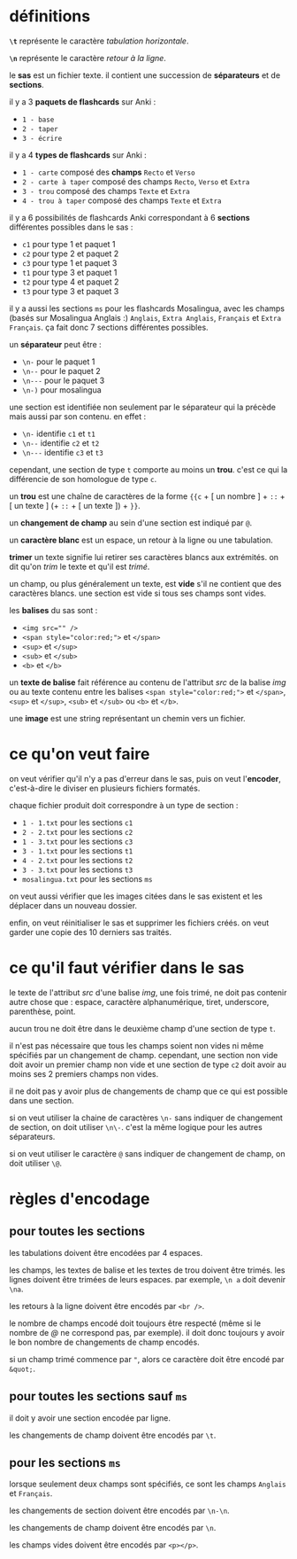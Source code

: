 # définitions

**`\t`** représente le caractère *tabulation horizontale*.

**`\n`** représente le caractère *retour à la ligne*.

le **sas** est un fichier texte. il contient une succession de **séparateurs** et de **sections**.

il y a 3 **paquets de flashcards** sur Anki :
- `1 - base`
- `2 - taper`
- `3 - écrire`

il y a 4 **types de flashcards** sur Anki :
- `1 - carte` composé des **champs** `Recto` et `Verso`
- `2 - carte à taper` composé des champs `Recto`, `Verso` et `Extra`
- `3 - trou` composé des champs `Texte` et `Extra`
- `4 - trou à taper` composé des champs `Texte` et `Extra`

il y a 6 possibilités de flashcards Anki correspondant à 6 **sections** différentes possibles dans le sas :
- `c1` pour type 1 et paquet 1
- `c2` pour type 2 et paquet 2
- `c3` pour type 1 et paquet 3
- `t1` pour type 3 et paquet 1
- `t2` pour type 4 et paquet 2
- `t3` pour type 3 et paquet 3

il y a aussi les sections `ms` pour les flashcards Mosalingua, avec les champs (basés sur Mosalingua Anglais :) `Anglais`, `Extra Anglais`, `Français` et `Extra Français`.
ça fait donc 7 sections différentes possibles.

un **séparateur** peut être :
- `\n-` pour le paquet 1
- `\n--` pour le paquet 2
- `\n---` pour le paquet 3
- `\n-)` pour mosalingua

une section est identifiée non seulement par le séparateur qui la précède mais aussi par son contenu. en effet :

- `\n-` identifie `c1` et `t1`
- `\n--` identifie `c2` et `t2`
- `\n---` identifie `c3` et `t3`

cependant, une section de type `t` comporte au moins un **trou**. c'est ce qui la différencie de son homologue de type `c`.

un **trou** est une chaîne de caractères de la forme `{{c` + [ un nombre ] + `::` + [ un texte ] (+ `::` + [ un texte ]) + `}}`.

un **changement de champ** au sein d'une section est indiqué par `@`.

un **caractère blanc** est un espace, un retour à la ligne ou une tabulation.

**trimer** un texte signifie lui retirer ses caractères blancs aux extrémités. on dit qu'on *trim* le texte et qu'il est *trimé*.

un champ, ou plus généralement un texte, est **vide** s'il ne contient que des caractères blancs. une section est vide si tous ses champs sont vides.

les **balises** du sas sont :

- `<img src="" />`
- `<span style="color:red;">` et `</span>`
- `<sup>` et `</sup>`
- `<sub>` et `</sub>`
- `<b>` et `</b>`

un **texte de balise** fait référence au contenu de l'attribut *src* de la balise *img* ou au texte contenu entre les balises `<span style="color:red;">` et `</span>`, `<sup>` et `</sup>`, `<sub>` et `</sub>` ou `<b>` et `</b>`.

une **image** est une string représentant un chemin vers un fichier.

# ce qu'on veut faire

on veut vérifier qu'il n'y a pas d'erreur dans le sas, puis on veut l'**encoder**, c'est-à-dire le diviser en plusieurs fichiers formatés.

chaque fichier produit doit correspondre à un type de section :
- `1 - 1.txt` pour les sections `c1`
- `2 - 2.txt` pour les sections `c2`
- `1 - 3.txt` pour les sections `c3`
- `3 - 1.txt` pour les sections `t1`
- `4 - 2.txt` pour les sections `t2`
- `3 - 3.txt` pour les sections `t3`
- `mosalingua.txt` pour les sections `ms`

on veut aussi vérifier que les images citées dans le sas existent et les déplacer dans un nouveau dossier.

enfin, on veut réinitialiser le sas et supprimer les fichiers créés. on veut garder une copie des 10 derniers sas traités.

# ce qu'il faut vérifier dans le sas

le texte de l'attribut *src* d'une balise *img*, une fois trimé, ne doit pas contenir autre chose que : espace, caractère alphanumérique, tiret, underscore, parenthèse, point.

aucun trou ne doit être dans le deuxième champ d'une section de type `t`.

il n'est pas nécessaire que tous les champs soient non vides ni même spécifiés par un changement de champ. cependant, une section non vide doit avoir un premier champ non vide et une section de type `c2` doit avoir au moins ses 2 premiers champs non vides.

il ne doit pas y avoir plus de changements de champ que ce qui est possible dans une section.

si on veut utiliser la chaine de caractères `\n-` sans indiquer de changement de section, on doit utiliser `\n\-`. c'est la même logique pour les autres séparateurs.

si on veut utiliser le caractère `@` sans indiquer de changement de champ, on doit utiliser `\@`.

# règles d'encodage

## pour toutes les sections

les tabulations doivent être encodées par 4 espaces.

les champs, les textes de balise et les textes de trou doivent être trimés.
les lignes doivent être trimées de leurs espaces. par exemple, `\n a` doit devenir `\na`.

les retours à la ligne doivent être encodés par `<br />`.

le nombre de champs encodé doit toujours être respecté (même si le nombre de *@* ne correspond pas, par exemple). il doit donc toujours y avoir le bon nombre de changements de champ encodés.

si un champ trimé commence par `"`, alors ce caractère doit être encodé par `&quot;`.

## pour toutes les sections sauf `ms`

il doit y avoir une section encodée par ligne.

les changements de champ doivent être encodés par `\t`.

## pour les sections `ms`

lorsque seulement deux champs sont spécifiés, ce sont les champs `Anglais` et `Français`.

les changements de section doivent être encodés par `\n-\n`.

les changements de champ doivent être encodés par `\n`.

les champs vides doivent être encodés par `<p></p>`.
